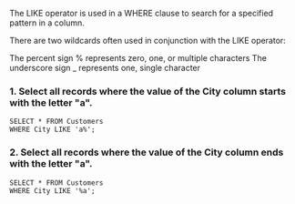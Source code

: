 The LIKE operator is used in a WHERE clause to search for a specified pattern in a column.

There are two wildcards often used in conjunction with the LIKE operator:

 The percent sign % represents zero, one, or multiple characters
 The underscore sign _ represents one, single character

### 1. Select all records where the value of the City column starts with the letter "a".
```
SELECT * FROM Customers
WHERE City LIKE 'a%';
```
### 2. Select all records where the value of the City column ends with the letter "a".
```
SELECT * FROM Customers
WHERE City LIKE '%a';
```
